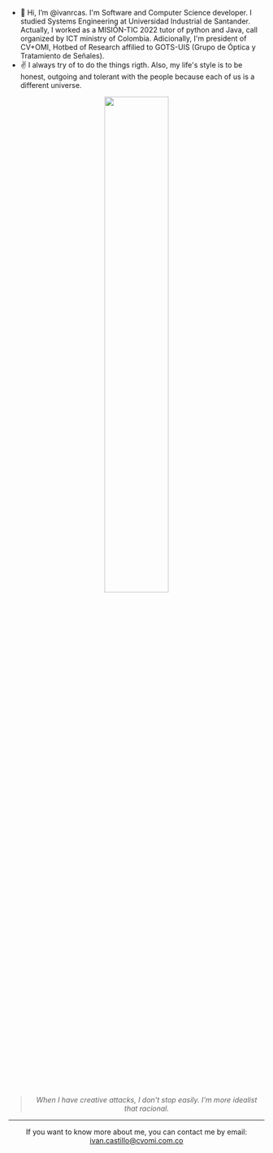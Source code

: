 - 👋 Hi, I’m @ivanrcas. I'm Software and Computer Science developer. I studied Systems Engineering at Universidad Industrial de Santander. Actually, I worked as a MISIÓN-TIC 2022 tutor of python and Java, call organized by ICT ministry of Colombia. Adicionally, I'm president of CV+OMI, Hotbed of Research affilied to GOTS-UIS (Grupo de Óptica y Tratamiento de Señales).
- ✌️ I always try of to do the things rigth. Also, my life's style is to be honest, outgoing and tolerant with the people because each of us is a different universe. 

<div align="center"><img width="50%" src="https://i.giphy.com/media/SSQZrczmMsULisH0yi/giphy.webp"></center>

> *When I have creative attacks, I don't stop easily. I'm more idealist that racional.*
<hr>
If you want to know more about me, you can contact me by email: <a href="mailto:ivan.castillo@cvomi.com.co">ivan.castillo@cvomi.com.co</a>

<!---
ivanrcas/ivanrcas is a ✨ special ✨ repository because its `README.md` (this file) appears on your GitHub profile.
You can click the Preview link to take a look at your changes.
--->
